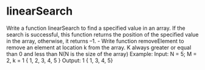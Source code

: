 # linearSearch
Write a function linearSearch to find a specified value in an array. If the search is successful, this
function returns the position of the specified value in the array, otherwise, it returns –1. - Write
function removeElement to remove an element at location k from the array. K always greater or
equal than 0 and less than N(N is the size of the array)
Example:
Input: N = 5; M = 2, k = 1
{ 1, 2, 3, 4, 5 }
Output: 1
{ 1, 3, 4, 5}
